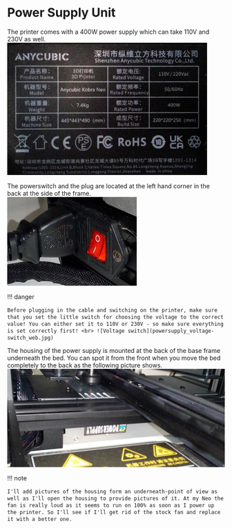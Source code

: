 <link rel=”manifest” href=”docs/manifest.webmanifest”>  
  
# Power Supply Unit
The printer comes with a 400W power supply which can take 110V and 230V as well.  
![Sticker power supply](../assets/images/powersupply_label_web.jpg)
  
The powerswitch and the plug are located at the left hand corner in the back at the side of the frame.  
![Powerswitch](../assets/images/powerswitch_web.jpg)
  
!!! danger 

    Before plugging in the cable and switching on the printer, make sure that you set the little switch for choosing the voltage to the correct value! You can either set it to 110V or 230V - so make sure everything is set correctly first! <br> ![Voltage switch](powersupply_voltage-switch_web.jpg)  
  

The housing of the power supply is mounted at the back of the base frame underneath the bed. You can spot it from the front when you move the bed completely to the back as the following picture shows.  
![Housing underneath the bed](../assets/images/powersupply_case-front_web.jpg)
  
!!! note 

    I'll add pictures of the housing form an underneath-point of view as well as I'll open the housing to provide pictures of it. At my Neo the fan is really loud as it seems to run on 100% as soon as I power up the printer. So I'll see if I'll get rid of the stock fan and replace it with a better one.   
  


